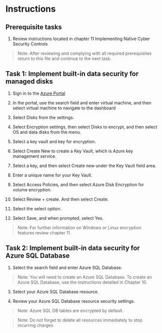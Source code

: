 # Instructions

## Prerequisite tasks

1. Review instructions located in chapter 11 Implementing Native Cyber Security Controls
> Note: After reviewing and complying with all required prerequisites return to this file and continue to the next task.

## Task 1: Implement built-in data security for managed disks

1.	Sign in to the [Azure Portal](https://portal.azure.com/)

3.	In the portal, use the search field and enter virtual machine, and then select virtual machine to navigate to the dashboard

5.	Select Disks from the settings.

7.	Select Encryption settings, then select Disks to encrypt, and then select OS and data disks from the menu.

9.	Select a key vault and key for encryption.

11.	Select Create New to create a Key Vault, which is Azure key management service.

13.	Select a key, and then select Create new under the Key Vault field area.

15.	Enter a unique name for your Key Vault.

17.	Select Access Policies, and then select Azure Disk Encryption for volume encryption.

19.	Select Review + create. And then select Create.

21.	Select the select option.

23.	Select Save, and when prompted, select Yes.

> Note: For further information on Windows or Linux encryption features review chapter 11.

## Task 2: Implement built-in data security for Azure SQL Database

1.	Select the search field and enter Azure SQL Database.

> Note: You will need to create an Azure SQL Database. To create an Azure SQL Database, use the instructions detailed in Chapter 10.

3.	Select your Azure SQL Database resource.

5.	Review your Azure SQL Database resource security settings.

> Note: Azure SQL DB tables are encrypted by default.

> Note: Do not forget to delete all resources immediately to stop incurring charges

